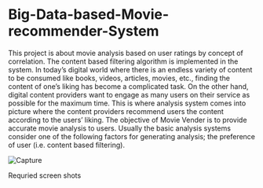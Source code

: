 # Big-Data-based-Movie-recommender-System
 This project is about movie analysis based on user ratings by concept of correlation. The content based filtering algorithm is implemented in the system. In today’s digital world where there is an endless variety of content to be consumed like books, videos, articles, movies, etc., finding the content of one’s liking has become a complicated task. On the other hand, digital content providers want to engage as many users on their service as possible for the maximum time. This is where analysis system comes into picture where the content providers recommend users the content according to the users’ liking. The objective of Movie Vender is to provide accurate movie analysis to users. Usually the basic analysis systems consider one of the following factors for generating analysis; the preference of user (i.e. content based filtering).
 
 
![Capture](https://user-images.githubusercontent.com/70426630/146146512-8f59fd9b-02d8-4e4c-bd60-51920e8223c9.PNG)


Requried screen shots


